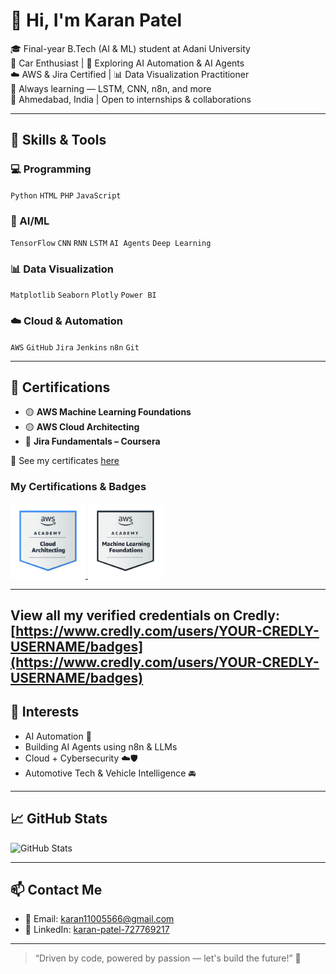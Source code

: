 # 👋 Hi, I'm Karan Patel

🎓 Final-year B.Tech (AI & ML) student at Adani University  
🚗 Car Enthusiast | 🤖 Exploring AI Automation & AI Agents  
☁️ AWS & Jira Certified | 📊 Data Visualization Practitioner  
🌱 Always learning — LSTM, CNN, n8n, and more  
📍 Ahmedabad, India | Open to internships & collaborations

---

## 🧠 Skills & Tools

### 💻 Programming
`Python` `HTML` `PHP` `JavaScript`

### 🧠 AI/ML
`TensorFlow` `CNN` `RNN` `LSTM` `AI Agents` `Deep Learning`

### 📊 Data Visualization
`Matplotlib` `Seaborn` `Plotly` `Power BI`

### ☁️ Cloud & Automation
`AWS` `GitHub` `Jira` `Jenkins` `n8n` `Git`

---

## 📜 Certifications

- 🟡 **AWS Machine Learning Foundations**
- 🟡 **AWS Cloud Architecting**
- 🔵 **Jira Fundamentals – Coursera**

📂 See my certificates [here](https://github.com/Karanpatel3114/CERTIFICATES)

### My Certifications & Badges

<a href="https://www.credly.com/badges/287b08e0-09ea-4a0b-b712-505c4cd8d5fc/public_url">
  <img src="aws-academy-graduate-aws-academy-cloud-architecting.png" alt="AWS Academy Graduate - AWS Academy Cloud Architecting" width="120">
</a>

<a href="https://www.credly.com/badges/40a73f4d-786f-49a8-b3e7-1c8d64f640dd/public_url">
  <img src="aws-academy-graduate-aws-academy-machine-learning-foundations.png" alt="AWS Academy Graduate - AWS Academy Machine Learning Foundations" width="120">
</a>

---
**View all my verified credentials on Credly:** [https://www.credly.com/users/YOUR-CREDLY-USERNAME/badges](https://www.credly.com/users/YOUR-CREDLY-USERNAME/badges)
---

## 🚀 Interests

- AI Automation 🤖
- Building AI Agents using n8n & LLMs  
- Cloud + Cybersecurity ☁️🛡  
- Automotive Tech & Vehicle Intelligence 🚘  

---

## 📈 GitHub Stats

![GitHub Stats](https://github-readme-stats.vercel.app/api?username=Karanpatel3114&show_icons=true&theme=tokyonight)

---

## 📫 Contact Me

- 📧 Email: karan11005566@gmail.com  
- 🔗 LinkedIn: [karan-patel-727769217](https://www.linkedin.com/in/karan-patel-727769217/)

---

> “Driven by code, powered by passion — let's build the future!” 🚀
